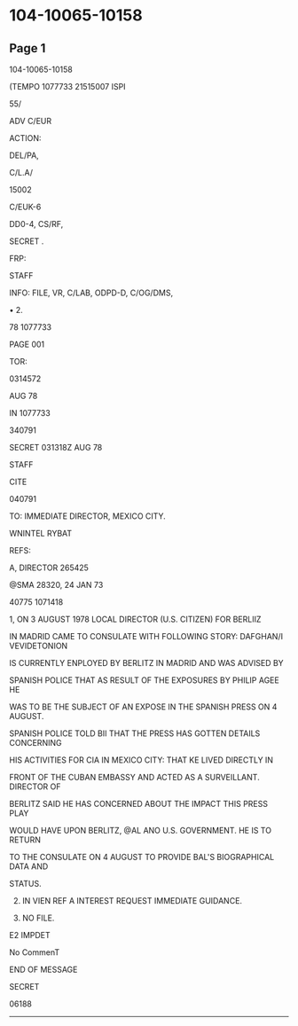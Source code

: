 # 104-10065-10158

## Page 1

104-10065-10158

(TEMPO 1077733 21515007 ISPI

55/

ADV C/EUR

ACTION:

DEL/PA,

C/L.A/

15002

C/EUK-6

DD0-4, CS/RF,

SECRET .

FRP:

STAFF

INFO: FILE, VR, C/LAB, ODPD-D, C/OG/DMS,

• 2.

78 1077733

PAGE 001

TOR:

0314572

AUG 78

IN 1077733

340791

SECRET 031318Z AUG 78

STAFF

CITE

040791

TO: IMMEDIATE DIRECTOR, MEXICO CITY.

WNINTEL RYBAT

REFS:

A, DIRECTOR 265425

@SMA 28320, 24 JAN 73

40775 1071418

1, ON 3 AUGUST 1978 LOCAL DIRECTOR (U.S. CITIZEN) FOR BERLIIZ

IN MADRID CAME TO CONSULATE WITH FOLLOWING STORY: DAFGHAN/I VEVIDETONION

IS CURRENTLY ENPLOYED BY BERLITZ IN MADRID AND WAS ADVISED BY

SPANISH POLICE THAT AS RESULT OF THE EXPOSURES BY PHILIP AGEE HE

WAS TO BE THE SUBJECT OF AN EXPOSE IN THE SPANISH PRESS ON 4 AUGUST.

SPANISH POLICE TOLD BII THAT THE PRESS HAS GOTTEN DETAILS CONCERNING

HIS ACTIVITIES FOR CIA IN MEXICO CITY: THAT KE LIVED DIRECTLY IN

FRONT OF THE CUBAN EMBASSY AND ACTED AS A SURVEILLANT. DIRECTOR OF

BERLITZ SAID HE HAS CONCERNED ABOUT THE IMPACT THIS PRESS PLAY

WOULD HAVE UPON BERLITZ, @AL ANO U.S. GOVERNMENT. HE IS TO RETURN

TO THE CONSULATE ON 4 AUGUST TO PROVIDE BAL'S BIOGRAPHICAL DATA AND

STATUS.

2. IN VIEN REF A INTEREST REQUEST IMMEDIATE GUIDANCE.

3. NO FILE.

E2 IMPDET

No CommenT

END OF MESSAGE

SECRET

06188

---

